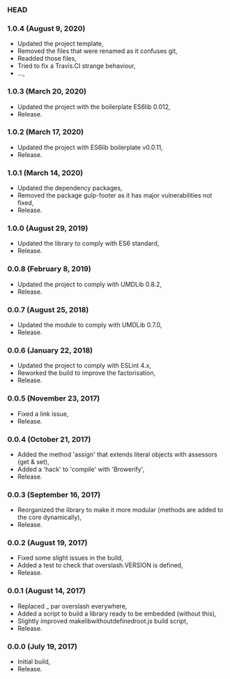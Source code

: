 ### HEAD

### 1.0.4 (August 9, 2020)

  * Updated the project template,
  * Removed the files that were renamed as it confuses git,
  * Readded those files,
  * Tried to fix a Travis.CI strange behaviour,
  * ...,


### 1.0.3 (March 20, 2020)

  * Updated the project with the boilerplate ES6lib 0.012,
  * Release.


### 1.0.2 (March 17, 2020)

  * Updated the project with ES6lib boilerplate v0.0.11,
  * Release.


### 1.0.1 (March 14, 2020)

  * Updated the dependency packages,
  * Removed the package gulp-footer as it has major vulnerabilities not fixed,  
  * Release.


### 1.0.0 (August 29, 2019)

  * Updated the library to comply with ES6 standard,
  * Release.


### 0.0.8 (February 8, 2019)

  * Updated the project to comply with UMDLib 0.8.2,
  * Release.


### 0.0.7 (August 25, 2018)

  * Updated the module to comply with UMDLib 0.7.0,
  * Release.


### 0.0.6 (January 22, 2018)

  * Updated the project to comply with ESLint 4.x,
  * Reworked the build to improve the factorisation,
  * Release.


### 0.0.5 (November 23, 2017)

  * Fixed a link issue,
  * Release.


### 0.0.4 (October 21, 2017)

  * Added the method 'assign' that extends literal objects with assessors (get & set),
  * Added a 'hack' to 'compile' with 'Browerify',
  * Release.


### 0.0.3 (September 16, 2017)

  * Reorganized the library to make it more modular (methods are added to the core dynamically),
  * Release.


### 0.0.2 (August 19, 2017)

  * Fixed some slight issues in the build,
  * Added a test to check that overslash.VERSION is defined,
  * Release.


### 0.0.1 (August 14, 2017)

  * Replaced _ par overslash everywhere,
  * Added a script to build a library ready to be embedded (without this),
  * Slightly improved makelibwithoutdefinedroot.js build script,
  * Release.


### 0.0.0 (July 19, 2017)

  * Initial build,
  * Release.
